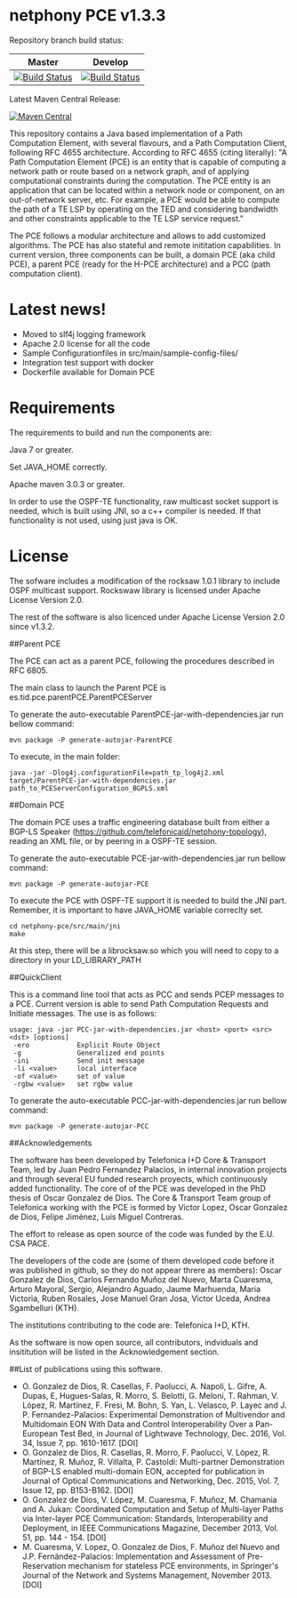 netphony PCE v1.3.3
==============

Repository branch build status:

| **Master**  | **Develop**   |
|:---:|:---:|
| [![Build Status](https://travis-ci.org/telefonicaid/netphony-pce.svg?branch=master)](https://travis-ci.org/telefonicaid/netphony-pce) | [![Build Status](https://travis-ci.org/telefonicaid/netphony-pce.svg?branch=develop)](https://travis-ci.org/telefonicaid/netphony-pce) |

Latest Maven Central Release: 

[![Maven Central](https://maven-badges.herokuapp.com/maven-central/es.tid.netphony/pce/badge.svg?style=flat-square)](https://maven-badges.herokuapp.com/maven-central/es.tid.netphony/pce/)

This repository contains a Java based implementation of a Path Computation Element, with several flavours, and a Path Computation Client, following RFC 4655 architecture. According to RFC 4655 (citing literally): "A Path Computation Element (PCE) is an entity that is capable of computing a network path or route based on a network graph, and of applying computational constraints during the computation. The PCE entity is an application that can be located within a network node or component, on an out-of-network server, etc. For example, a PCE would be able to compute the path of a TE LSP by operating on the TED and considering bandwidth and other constraints applicable to the TE LSP service request."

The PCE follows a modular architecture and allows to add customized algorithms. The PCE has also stateful and remote inititation capabilities. In current version, three components can be built, a domain PCE (aka child PCE), a parent PCE (ready for the H-PCE architecture) and a PCC (path computation client).

# Latest news!
- Moved to slf4j logging framework
- Apache 2.0 license for all the code
- Sample Configurationfiles in src/main/sample-config-files/
- Integration test support with docker
- Dockerfile available for Domain PCE

# Requirements 

The requirements to build and run the components are: 

Java 7 or greater.

Set JAVA_HOME correctly. 

Apache maven 3.0.3 or greater.

In order to use the OSPF-TE functionality, raw multicast socket support is needed, which is built using JNI, so a c++ compiler is needed. If that functionality is not used, using just java is OK.  

# License

The sofware includes a modification of the rocksaw 1.0.1 library to include OSPF multicast support. Rockswaw library is licensed under Apache License Version 2.0.

The rest of the software is also licenced under Apache License Version 2.0 since v1.3.2.

##Parent PCE

The PCE can act as a parent PCE, following the procedures described in RFC 6805.

The main class to launch the Parent PCE is es.tid.pce.parentPCE.ParentPCEServer

To generate the auto-executable ParentPCE-jar-with-dependencies.jar run bellow command:
```
mvn package -P generate-autojar-ParentPCE
```
To execute, in the main folder:
```
java -jar -Dlog4j.configurationFile=path_tp_log4j2.xml  target/ParentPCE-jar-with-dependencies.jar path_to_PCEServerConfiguration_BGPLS.xml
```

##Domain PCE

The domain PCE uses a traffic engineering database built from either a BGP-LS Speaker (https://github.com/telefonicaid/netphony-topology), reading an XML file, or by peering in a OSPF-TE session. 

To generate the auto-executable PCE-jar-with-dependencies.jar run bellow command:
```
mvn package -P generate-autojar-PCE
```  

To execute the PCE with OSPF-TE support it is needed to build the JNI part.  Remember, it is important to have JAVA_HOME variable correclty set.
```
cd netphony-pce/src/main/jni
make
``` 
At this step, there will be a librocksaw.so which you will need to copy to a directory in your LD_LIBRARY_PATH

##QuickClient

This is a command line tool that acts as PCC and sends PCEP messages to a PCE. Current version is able to send Path Computation Requests and Initiate messages. The use is as follows:

```
usage: java -jar PCC-jar-with-dependencies.jar <host> <port> <src> <dst> [options]
 -ero            Explicit Route Object
 -g              Generalized end points
 -ini            Send init message
 -li <value>     local interface
 -of <value>     set of value
 -rgbw <value>   set rgbw value
 ```

To generate the auto-executable PCC-jar-with-dependencies.jar run bellow command:
```
mvn package -P generate-autojar-PCC
```
 
##Acknowledgements 

The software has been developed by Telefonica I+D Core & Transport Team, led by Juan Pedro Fernandez Palacios, in internal innovation projects and through several EU funded research proyects, which continuously added functionality. The core of of the PCE was developed in the PhD thesis of Oscar Gonzalez de Dios. The Core & Transport Team group of Telefonica working with the PCE is formed by Victor Lopez, Oscar Gonzalez de Dios, Felipe Jiménez, Luis Miguel Contreras.   

The effort to release as open source of the code was funded by the E.U. CSA PACE. 

The developers of the code are (some of them developed code before it was published in github, so they do not appear threre as members): Oscar Gonzalez de Dios, Carlos Fernando Muñoz del Nuevo, Marta Cuaresma, Arturo Mayoral, Sergio, Alejandro Aguado, Jaume Marhuenda, Maria Victoria, Ruben Rosales, Jose Manuel Gran Josa, Victor Uceda, Andrea Sgambelluri (KTH).

The institutions contributing to the code are: Telefonica I+D, KTH.

As the software is now open source, all contributors, indviduals and insititution will be listed in the Acknowledgement section.

##List of publications using this software.
- O. Gonzalez de Dios, R. Casellas, F. Paolucci, A. Napoli, L. Gifre, A. Dupas, E, Hugues-Salas, R. Morro, S. Belotti, G. Meloni, T. Rahman, V. López, R. Martínez, F. Fresi, M. Bohn, S. Yan, L. Velasco, P. Layec and J. P. Fernandez-Palacios: Experimental Demonstration of Multivendor and Multidomain EON With Data and Control Interoperability Over a Pan-European Test Bed, in Journal of Lightwave Technology, Dec. 2016, Vol. 34, Issue 7, pp. 1610-1617. [DOI]
- O. Gonzalez de Dios, R. Casellas, R. Morro, F. Paolucci, V. López, R. Martínez, R. Muñoz, R. Villalta, P. Castoldi: Multi-partner Demonstration of BGP-LS enabled multi-domain EON, accepted for publication in Journal of Optical Communications and Networking, Dec. 2015, Vol. 7, Issue 12, pp. B153-B162. [DOI] 
- O. Gonzalez de Dios, V. López, M. Cuaresma, F. Muñoz, M. Chamania and A. Jukan: Coordinated Computation and Setup of Multi-layer Paths via Inter-layer PCE Communication: Standards, Interoperability and Deployment, in IEEE Communications Magazine, December 2013, Vol. 51, pp. 144 - 154. [DOI]
- M. Cuaresma, V. Lopez, O. Gonzalez de Dios, F. Muñoz del Nuevo and J.P. Fernández-Palacios: Implementation and Assessment of Pre-Reservation mechanism for stateless PCE environments, in Springer's Journal of the Network and Systems Management, November 2013. [DOI]



